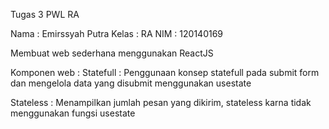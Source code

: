 Tugas 3 PWL RA

Nama  : Emirssyah Putra
Kelas  : RA
NIM  : 120140169

Membuat web sederhana menggunakan ReactJS

Komponen web : 
Statefull : Penggunaan konsep statefull pada submit form dan mengelola data yang disubmit menggunakan usestate

Stateless : Menampilkan jumlah pesan yang dikirim, stateless karna tidak menggunakan fungsi usestate 

